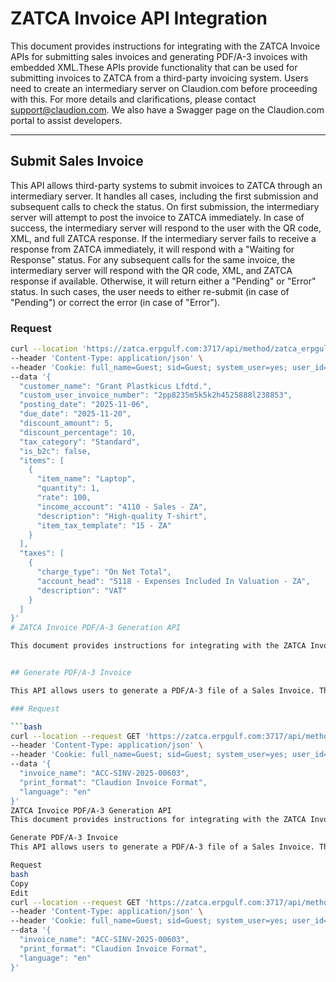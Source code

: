 # ZATCA Invoice API Integration

This document provides instructions for integrating with the ZATCA Invoice APIs for submitting sales invoices and generating PDF/A-3 invoices with embedded XML.These APIs provide functionality that can be used for submitting invoices to ZATCA from a third-party invoicing system. Users need to create an intermediary server on Claudion.com before proceeding with this. For more details and clarifications, please contact support@claudion.com. We also have a Swagger page on the Claudion.com portal to assist developers.



---

## Submit Sales Invoice

This API allows third-party systems to submit invoices to ZATCA through an intermediary server. It handles all cases, including the first submission and subsequent calls to check the status.
On first submission, the intermediary server will attempt to post the invoice to ZATCA immediately. In case of success, the intermediary server will respond to the user with the QR code, XML, and full ZATCA response.
If the intermediary server fails to receive a response from ZATCA immediately, it will respond with a "Waiting for Response" status.
For any subsequent calls for the same invoice, the intermediary server will respond with the QR code, XML, and ZATCA response if available. Otherwise, it will return either a "Pending" or "Error" status. In such cases, the user needs to either re-submit (in case of "Pending") or correct the error (in case of "Error").


### Request

```bash
curl --location 'https://zatca.erpgulf.com:3717/api/method/zatca_erpgulf_sync.zatca_erpgulf_sync.invoice_sync.create_simple_sales_invoice' \
--header 'Content-Type: application/json' \
--header 'Cookie: full_name=Guest; sid=Guest; system_user=yes; user_id=Guest; user_image=' \
--data '{
  "customer_name": "Grant Plastkicus Lfdtd.",
  "custom_user_invoice_number": "2pp8235m5k5k2h4525888l238853",
  "posting_date": "2025-11-06",
  "due_date": "2025-11-20",
  "discount_amount": 5,
  "discount_percentage": 10,
  "tax_category": "Standard",
  "is_b2c": false,
  "items": [
    {
      "item_name": "Laptop",
      "quantity": 1,
      "rate": 100,
      "income_account": "4110 - Sales - ZA",
      "description": "High-quality T-shirt",
      "item_tax_template": "15 - ZA"
    }
  ],
  "taxes": [
    {
      "charge_type": "On Net Total",
      "account_head": "5118 - Expenses Included In Valuation - ZA",
      "description": "VAT"
    }
  ]
}'
# ZATCA Invoice PDF/A-3 Generation API

This document provides instructions for integrating with the ZATCA Invoice PDF/A-3 Generation API. The API generates a PDF/A-3 version of a Sales Invoice by accepting the invoice number, print format, and language as input parameters. The generated PDF includes the associated XML embedded in the PDF.


## Generate PDF/A-3 Invoice

This API allows users to generate a PDF/A-3 file of a Sales Invoice. The generated PDF will contain the associated XML, making it compliant with ZATCA standards for electronic invoicing.

### Request

```bash
curl --location --request GET 'https://zatca.erpgulf.com:3717/api/method/zatca_erpgulf_sync.zatca_erpgulf_sync.invoice_sync.embed_file_in_pdf' \
--header 'Content-Type: application/json' \
--header 'Cookie: full_name=Guest; sid=Guest; system_user=yes; user_id=Guest; user_image=' \
--data '{
  "invoice_name": "ACC-SINV-2025-00603",
  "print_format": "Claudion Invoice Format",
  "language": "en"
}'
ZATCA Invoice PDF/A-3 Generation API
This document provides instructions for integrating with the ZATCA Invoice PDF/A-3 Generation API. The API generates a PDF/A-3 version of a Sales Invoice by accepting the invoice number, print format, and language as input parameters. The generated PDF includes the associated XML embedded in the PDF.

Generate PDF/A-3 Invoice
This API allows users to generate a PDF/A-3 file of a Sales Invoice. The generated PDF will contain the associated XML, making it compliant with ZATCA standards for electronic invoicing.

Request
bash
Copy
Edit
curl --location --request GET 'https://zatca.erpgulf.com:3717/api/method/zatca_erpgulf_sync.zatca_erpgulf_sync.invoice_sync.embed_file_in_pdf' \
--header 'Content-Type: application/json' \
--header 'Cookie: full_name=Guest; sid=Guest; system_user=yes; user_id=Guest; user_image=' \
--data '{
  "invoice_name": "ACC-SINV-2025-00603",
  "print_format": "Claudion Invoice Format",
  "language": "en"
}'
